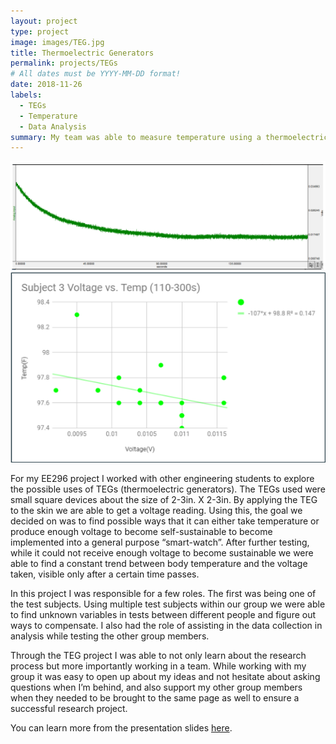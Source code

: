```yaml
---
layout: project
type: project
image: images/TEG.jpg
title: Thermoelectric Generators
permalink: projects/TEGs
# All dates must be YYYY-MM-DD format!
date: 2018-11-26
labels:
  - TEGs
  - Temperature
  - Data Analysis
summary: My team was able to measure temperature using a thermoelectric generator.
---
```


<div class="ui small rounded images">
  <img class="ui image" src="../images/voltage.png">
  <img class="ui image" src="../images/voltage2.png">
</div>

For my EE296 project I worked with other engineering students to explore the possible uses of TEGs (thermoelectric generators). The TEGs used were small square devices about the size of 2-3in. X 2-3in. By applying the TEG to the skin we are able to get a voltage reading. Using this, the goal we decided on was to find possible ways that it can either take temperature or produce enough voltage to become self-sustainable to become implemented into a general purpose “smart-watch”. After further testing, while it could not receive enough voltage to become sustainable we were able to find a constant trend between body temperature and the voltage taken, visible only after a certain time passes. 

In this project I was responsible for a few roles. The first was being one of the test subjects. Using multiple test subjects within our group we were able to find unknown variables in tests between different people and figure out ways to compensate. I also had the role of assisting in the data collection in analysis while testing the other group members. 

Through the TEG project I was able to not only learn about the research process but more importantly working in a team. While working with my group it was easy to open up about my ideas and not hesitate about asking questions when I’m behind, and also support my other group members when they needed to be brought to the same page as well to ensure a successful research project. 


You can learn more from the presentation slides [here](https://docs.google.com/presentation/d/1Wd9EiDuet3_Qhaa8MyA_xCWG95ytlmQTeTipVkD3kEA/edit?usp=sharing).



